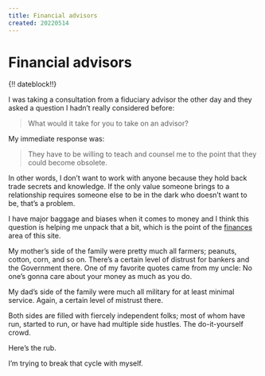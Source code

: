 ```yaml
---
title: Financial advisors
created: 20220514
---
```


# Financial advisors

{!! dateblock!!}

I was taking a consultation from a fiduciary advisor the other day and they asked a question I hadn’t really considered before:

> What would it take for you to take on an advisor?

My immediate response was:

> They have to be willing to teach and counsel me to the point that they could become obsolete.

In other words, I don’t want to work with anyone because they hold back trade secrets and knowledge. If the only value someone brings to a relationship requires someone else to be in the dark who doesn’t want to be, that’s a problem.

I have major baggage and biases when it comes to money and I think this question is helping me unpack that a bit, which is the point of the [finances](/experiences/finances/) area of this site.

My mother’s side of the family were pretty much all farmers; peanuts, cotton, corn, and so on. There’s a certain level of distrust for bankers and the Government there. One of my favorite quotes came from my uncle: No one’s gonna care about your money as much as you do.

My dad’s side of the family were much all military for at least minimal service. Again, a certain level of mistrust there.

Both sides are filled with fiercely independent folks; most of whom have run, started to run, or have had multiple side hustles. The do-it-yourself crowd.

Here’s the rub.

I’m trying to break that cycle with myself.